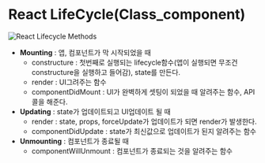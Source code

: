 # React LifeCycle(Class_component)

![React Lifecycle Methods](https://i1.wp.com/programmingwithmosh.com/wp-content/uploads/2018/10/Screen-Shot-2018-10-31-at-1.44.28-PM.png?resize=1024%2C567&ssl=1)

- **Mounting** : 앱, 컴포넌트가 막 시작되었을 때
  - constructure : 첫번째로 실행되는 lifecycle함수(앱이 실행되면 무조건 constructure을 실행하고 들어감), state를 만든다.
  - render : UI그려주는 함수
  - componentDidMount : UI가 완벽하게 셋팅이 되었을 때 알려주는 함수, API 콜을 해준다.
- **Updating** : state가 업데이트되고 UI업데이트 될 때
  - render : state, props, forceUpdate가 업데이트가 되면 render가 발생한다.
  - componentDidUpdate : state가 최신값으로 업데이트가 된지 알려주는 함수
- **Unmounting** : 컴포넌트가 종료될 때
  - componentWillUnmount : 컴포넌트가 종료되는 것을 알려주는 함수